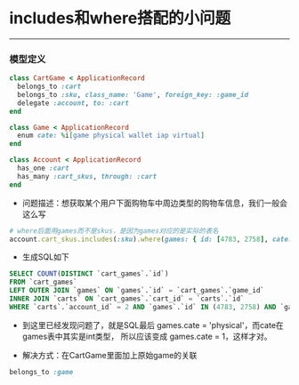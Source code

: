 # includes和where搭配的小问题
---

### 模型定义
```ruby
class CartGame < ApplicationRecord
  belongs_to :cart
  belongs_to :sku, class_name: 'Game', foreign_key: :game_id
  delegate :account, to: :cart
end

class Game < ApplicationRecord
  enum cate: %i[game physical wallet iap virtual]
end

class Account < ApplicationRecord
  has_one :cart
  has_many :cart_skus, through: :cart
end
```

* 问题描述：想获取某个用户下面购物车中周边类型的购物车信息，我们一般会这么写
```ruby
# where后面用games而不是skus，是因为games对应的是实际的表名
account.cart_skus.includes(:sku).where(games: { id: [4783, 2758], cate: :physical }).count
```

* 生成SQL如下
```SQL
SELECT COUNT(DISTINCT `cart_games`.`id`)
FROM `cart_games`
LEFT OUTER JOIN `games` ON `games`.`id` = `cart_games`.`game_id`
INNER JOIN `carts` ON `cart_games`.`cart_id` = `carts`.`id`
WHERE `carts`.`account_id` = 2 AND `games`.`id` IN (4783, 2758) AND `games`.`cate` = 'physical'
```

* 到这里已经发现问题了，就是SQL最后 games.cate = 'physical'，而cate在games表中其实是int类型，
所以应该变成 games.cate = 1，这样才对。

* 解决方式：在CartGame里面加上原始game的关联
```ruby
belongs_to :game
```
